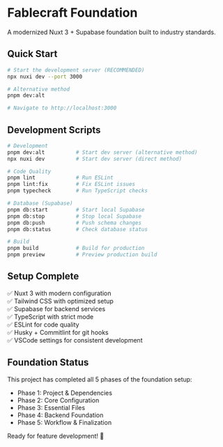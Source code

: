 # Fablecraft Foundation

A modernized Nuxt 3 + Supabase foundation built to industry standards.

## Quick Start

```bash
# Start the development server (RECOMMENDED)
npx nuxi dev --port 3000

# Alternative method
pnpm dev:alt

# Navigate to http://localhost:3000
```

## Development Scripts

```bash
# Development
pnpm dev:alt          # Start dev server (alternative method)
npx nuxi dev          # Start dev server (direct method)

# Code Quality
pnpm lint             # Run ESLint
pnpm lint:fix         # Fix ESLint issues
pnpm typecheck        # Run TypeScript checks

# Database (Supabase)
pnpm db:start         # Start local Supabase
pnpm db:stop          # Stop local Supabase
pnpm db:push          # Push schema changes
pnpm db:status        # Check database status

# Build
pnpm build            # Build for production
pnpm preview          # Preview production build
```

## Setup Complete

✅ Nuxt 3 with modern configuration  
✅ Tailwind CSS with optimized setup  
✅ Supabase for backend services  
✅ TypeScript with strict mode  
✅ ESLint for code quality  
✅ Husky + Commitlint for git hooks  
✅ VSCode settings for consistent development  

## Foundation Status

This project has completed all 5 phases of the foundation setup:
- Phase 1: Project & Dependencies
- Phase 2: Core Configuration  
- Phase 3: Essential Files
- Phase 4: Backend Foundation
- Phase 5: Workflow & Finalization

Ready for feature development! 🚀
